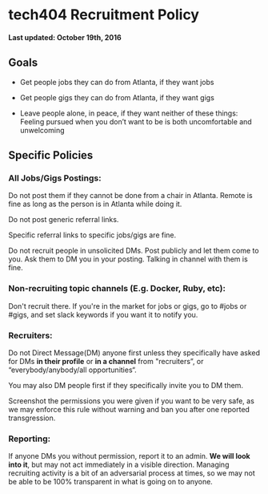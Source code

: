 # tech404 Recruitment Policy

#### Last updated: October 19th, 2016

## Goals

* Get people jobs they can do from Atlanta, if they want jobs

* Get people gigs they can do from Atlanta, if they want gigs

* Leave people alone, in peace, if they want neither of these things: Feeling pursued when you don’t want to be is both uncomfortable and unwelcoming

## Specific Policies 

### All Jobs/Gigs Postings:

Do not post them if they cannot be done from a chair in Atlanta. Remote is fine as long as the person is in Atlanta while doing it.

Do not post generic referral links. 

Specific referral links to specific jobs/gigs are fine.

Do not recruit people in unsolicited DMs. Post publicly and let them come to you. Ask them to DM you in your posting. Talking in channel with them is fine.

### Non-recruiting topic channels (E.g. Docker, Ruby, etc):

Don't recruit there. If you're in the market for jobs or gigs, go to #jobs or #gigs, and set slack keywords if you want it to notify you.

### Recruiters: 

Do not Direct Message(DM) anyone first unless they specifically have asked for DMs **in their profile** or **in a channel** from "recruiters”, or “everybody/anybody/all opportunities“. 

You may also DM people first if they specifically invite you to DM them. 

Screenshot the permissions you were given if you want to be very safe, as we may enforce this rule without warning and ban you after one reported transgression. 

### Reporting: 

If anyone DMs you without permission, report it to an admin. **We will look into it**, but may not act immediately in a visible direction. Managing recruiting activity is a bit of an adversarial process at times, so we may not be able to be 100% transparent in what is going on to anyone.
